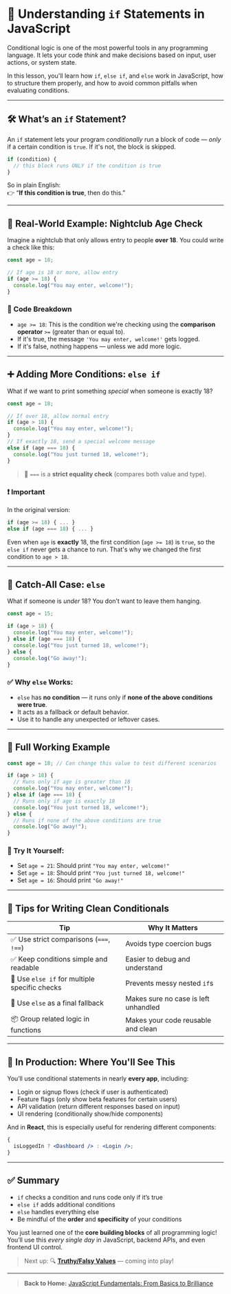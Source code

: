 # 🧠 Understanding `if` Statements in JavaScript

Conditional logic is one of the most powerful tools in any programming language. It lets your code _think_ and make decisions based on input, user actions, or system state.

In this lesson, you'll learn how `if`, `else if`, and `else` work in JavaScript, how to structure them properly, and how to avoid common pitfalls when evaluating conditions.

---

## 🛠️ What’s an `if` Statement?

An `if` statement lets your program _conditionally_ run a block of code — _only_ if a certain condition is `true`. If it's not, the block is skipped.

```js
if (condition) {
  // this block runs ONLY if the condition is true
}
```

So in plain English:  
👉 “**If this condition is true**, then do this.”

---

## 🎉 Real-World Example: Nightclub Age Check

Imagine a nightclub that only allows entry to people **over 18**. You could write a check like this:

```js
const age = 18;

// If age is 18 or more, allow entry
if (age >= 18) {
  console.log("You may enter, welcome!");
}
```

### 📝 Code Breakdown

- `age >= 18`: This is the condition we're checking using the **comparison operator** `>=` (greater than or equal to).
- If it's true, the message `'You may enter, welcome!'` gets logged.
- If it's false, nothing happens — unless we add more logic.

---

## ➕ Adding More Conditions: `else if`

What if we want to print something _special_ when someone is exactly 18?

```js
const age = 18;

// If over 18, allow normal entry
if (age > 18) {
  console.log("You may enter, welcome!");
}
// If exactly 18, send a special welcome message
else if (age === 18) {
  console.log("You just turned 18, welcome!");
}
```

> 🧠 `===` is a **strict equality check** (compares both value and type).

### ❗ Important

In the original version:

```js
if (age >= 18) { ... }
else if (age === 18) { ... }
```

Even when `age` is **exactly** 18, the first condition (`age >= 18`) is `true`, so the `else if` never gets a chance to run. That's why we changed the first condition to `age > 18`.

---

## 🧹 Catch-All Case: `else`

What if someone is _under_ 18? You don’t want to leave them hanging.

```js
const age = 15;

if (age > 18) {
  console.log("You may enter, welcome!");
} else if (age === 18) {
  console.log("You just turned 18, welcome!");
} else {
  console.log("Go away!");
}
```

### ✅ Why `else` Works:

- `else` has **no condition** — it runs only if **none of the above conditions were true**.
- It acts as a fallback or default behavior.
- Use it to handle any unexpected or leftover cases.

---

## 🔁 Full Working Example

```js
const age = 18; // Can change this value to test different scenarios

if (age > 18) {
  // Runs only if age is greater than 18
  console.log("You may enter, welcome!");
} else if (age === 18) {
  // Runs only if age is exactly 18
  console.log("You just turned 18, welcome!");
} else {
  // Runs if none of the above conditions are true
  console.log("Go away!");
}
```

### 🧪 Try It Yourself:

- Set `age = 21`: Should print `"You may enter, welcome!"`
- Set `age = 18`: Should print `"You just turned 18, welcome!"`
- Set `age = 16`: Should print `"Go away!"`

---

## 🧠 Tips for Writing Clean Conditionals

| Tip                                           | Why It Matters                       |
| --------------------------------------------- | ------------------------------------ |
| ✅ Use strict comparisons (`===`, `!==`)      | Avoids type coercion bugs            |
| ✅ Keep conditions simple and readable        | Easier to debug and understand       |
| 🔁 Use `else if` for multiple specific checks | Prevents messy nested `if`s          |
| 🧹 Use `else` as a final fallback             | Makes sure no case is left unhandled |
| 📦 Group related logic in functions           | Makes your code reusable and clean   |

---

## 🧱 In Production: Where You'll See This

You’ll use conditional statements in nearly **every app**, including:

- Login or signup flows (check if user is authenticated)
- Feature flags (only show beta features for certain users)
- API validation (return different responses based on input)
- UI rendering (conditionally show/hide components)

And in **React**, this is especially useful for rendering different components:

```jsx
{
  isLoggedIn ? <Dashboard /> : <Login />;
}
```

---

## ✅ Summary

- `if` checks a condition and runs code only if it’s true
- `else if` adds additional conditions
- `else` handles everything else
- Be mindful of the **order** and **specificity** of your conditions

You just learned one of the **core building blocks** of all programming logic!  
You’ll use this _every single day_ in JavaScript, backend APIs, and even frontend UI control.

> Next up: 🔍 [**Truthy/Falsy Values**](./02-truthy-and-falsy-values.md) — coming into play!

---

> **Back to Home:** [JavaScript Fundamentals: From Basics to Brilliance](../index.md)
